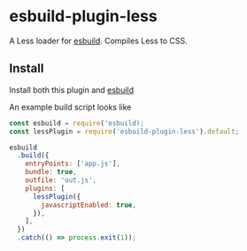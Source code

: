 # esbuild-plugin-less

A Less loader for [esbuild](https://esbuild.github.io/). Compiles Less to CSS.

## Install

Install both this plugin and [esbuild](https://github.com/evanw/esbuild)

An example build script looks like

```javascript
const esbuild = require('esbuild);
const lessPlugin = require('esbuild-plugin-less').default;

esbuild
  .build({
    entryPoints: ['app.js'],
    bundle: true,
    outfile: 'out.js',
    plugins: [
      lessPlugin({
        javascriptEnabled: true,
      }),
    ],
  })
  .catch(() => process.exit(1));
```
